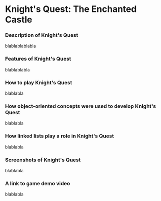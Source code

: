 # Knight's Quest: The Enchanted Castle

### Description of Knight's Quest

blablablablabla

### Features of Knight's Quest

blablablabla

### How to play Knight's Quest

blablabla

### How object-oriented concepts were used to develop Knight's Quest

blablabla

### How linked lists play a role in Knight's Quest

blablabla

### Screenshots of Knight's Quest

blablabla

### A link to game demo video

blablabla
